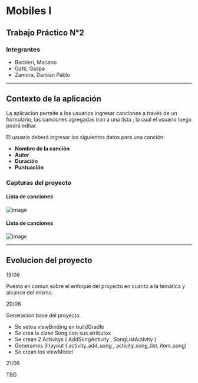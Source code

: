 # **Mobiles I**
 
## **Trabajo Práctico N°2** 

### **Integrantes**
- Barbieri, Mariano  
- Gatti, Gaspa  
- Zamora, Damian Pablo

---

## **Contexto de la aplicación**

La aplicación permite a los usuarios ingresar canciones a través de un formulario, las canciones agregadas iran a una lista , la cual el usuario luego podrá editar.

El usuario deberá ingresar los siguientes datos para una canción:
- **Nombre de la canción**
- **Autor**
- **Duración**
- **Puntuación**

### **Capturas del proyecto**

#### **Lista de canciones**

![image](https://github.com/user-attachments/assets/efcb1256-5faa-455d-97bb-b2a9656418a4)

#### **Lista de canciones**

![image](https://github.com/user-attachments/assets/ae2d4523-120c-49cf-bdf7-cfab3b87140f)

---

## **Evolucion del proyecto**

19/06

Puesta en comun sobre el enfoque del proyecto en cuanto a la temática y alcance del mismo. 

20/06

Generacion base del proyecto.
- Se setea viewBinding en buildGradle
- Se crea la clase Song con sus atributos
- Se crean 2 Activitys ( AddSongActivity , SongListActivity ) 
- Generamos 3 layout ( activity_add_song , activity_song_list, item_song)
- Se crean los viewModel

21/06

TBD
